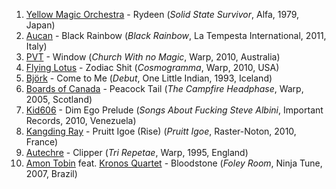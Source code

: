 1. [Yellow Magic Orchestra](http://musicbrainz.org/artist/ac5af671-1df0-4312-8b7b-e61992ecc883) - Rydeen (_Solid State Survivor_, Alfa, 1979, Japan)
1. [Aucan](http://musicbrainz.org/artist/c39d82bb-c487-4baf-8318-131a32890c13) - Black Rainbow (_Black Rainbow_, La Tempesta International, 2011, Italy)
1. [PVT](http://musicbrainz.org/artist/a5f1a265-22b6-4db1-af7c-ab04c3367b6e) - Window (_Church With no Magic_, Warp, 2010, Australia)
1. [Flying Lotus](http://musicbrainz.org/artist/fc7376fe-1a6f-4414-b4a7-83f50ed59c92) - Zodiac Shit (_Cosmogramma_, Warp, 2010, USA)
1. [Björk](http://musicbrainz.org/artist/87c5dedd-371d-4a53-9f7f-80522fb7f3cb) - Come to Me (_Debut_, One Little Indian, 1993, Iceland)
1. [Boards of Canada](http://musicbrainz.org/artist/69158f97-4c07-4c4e-baf8-4e4ab1ed666e) - Peacock Tail (_The Campfire Headphase_, Warp, 2005, Scotland)
1. [Kid606](http://musicbrainz.org/artist/45719b11-5e7a-4d8a-83c8-76d9f6b8caf5) - Dim Ego Prelude (_Songs About Fucking Steve Albini_, Important Records, 2010, Venezuela)
1. [Kangding Ray](http://musicbrainz.org/artist/db9ee7c8-d0b7-4004-972b-62d99dcd2d15) - Pruitt Igoe (Rise) (_Pruitt Igoe_, Raster-Noton, 2010, France)
1. [Autechre](http://musicbrainz.org/artist/410c9baf-5469-44f6-9852-826524b80c61) - Clipper (_Tri Repetae_, Warp, 1995, England)
1. [Amon Tobin](http://musicbrainz.org/artist/630662ea-1c7d-4208-99fd-ba3afec20f0c) feat. [Kronos Quartet](http://musicbrainz.org/artist/f5586dfa-7031-4af0-8042-19b6a1170389) - Bloodstone (_Foley Room_, Ninja Tune, 2007, Brazil)
